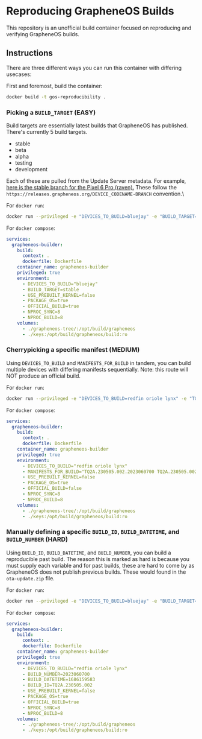 # Reproducing GrapheneOS Builds

This repository is an unofficial build container focused on reproducing and verifying GrapheneOS builds.

## Instructions

There are three different ways you can run this container with differing usecases:

First and foremost, build the container:

```bash
docker build -t gos-reproducibility .
```

### Picking a `BUILD_TARGET` (EASY)

Build targets are essentially latest builds that GrapheneOS has published. There's currently 5 build targets.

- stable
- beta
- alpha
- testing
- development

Each of these are pulled from the Update Server metadata. For example, [here is the stable branch for the Pixel 6 Pro (raven).](https://releases.grapheneos.org/raven-stable) These follow the `https://releases.grapheneos.org/DEVICE_CODENAME-BRANCH` convention.\

For `docker run`:

```bash
docker run --privileged -e "DEVICES_TO_BUILD=bluejay" -e "BUILD_TARGET=stable" -v "./grapheneos-tree/:/opt/build/grapheneos/" -v "./keys:/opt/build/grapheneos/build" gos-reproducibility
```

For `docker compose`:

```yaml
services:
  grapheneos-builder:
    build:
      context: .
      dockerfile: Dockerfile
    container_name: grapheneos-builder
    privileged: true
    environment:
      - DEVICES_TO_BUILD="bluejay"
      - BUILD_TARGET=stable
      - USE_PREBUILT_KERNEL=false
      - PACKAGE_OS=true
      - OFFICIAL_BUILD=true
      - NPROC_SYNC=8
      - NPROC_BUILD=8
    volumes:
      - ./grapheneos-tree/:/opt/build/grapheneos
      - ./keys:/opt/build/grapheneos/build:ro
```

### Cherrypicking a specific manifest (MEDIUM)

Using `DEVICES_TO_BUILD` and `MANIFESTS_FOR_BUILD` in tandem, you can build multiple devices with differing manifests sequentially. Note: this route will NOT produce an official build.

For `docker run`:

```bash
docker run --privileged -e "DEVICES_TO_BUILD=redfin oriole lynx" -e "TQ2A.230505.002.2023060700 TQ2A.230505.002.2023060700 TQ2B.230505.005.A1.2023060700" -e "OFFICIAL_BUILD=false" -v "./grapheneos-tree/:/opt/build/grapheneos/" -v "./keys:/opt/build/grapheneos/build" gos-reproducibility
```

For `docker compose`:

```yaml
services:
  grapheneos-builder:
    build:
      context: .
      dockerfile: Dockerfile
    container_name: grapheneos-builder
    privileged: true
    environment:
      - DEVICES_TO_BUILD="redfin oriole lynx"
      - MANIFESTS_FOR_BUILD="TQ2A.230505.002.2023060700 TQ2A.230505.002.2023060700 TQ2B.230505.005.A1.2023060700"
      - USE_PREBUILT_KERNEL=false
      - PACKAGE_OS=true
      - OFFICIAL_BUILD=false
      - NPROC_SYNC=8
      - NPROC_BUILD=8
    volumes:
      - ./grapheneos-tree/:/opt/build/grapheneos
      - ./keys:/opt/build/grapheneos/build:ro
```

### Manually defining a specific `BUILD_ID`, `BUILD_DATETIME`, and `BUILD_NUMBER` (HARD)

Using `BUILD_ID`, `BUILD_DATETIME`, and `BUILD_NUMBER`, you can build a reproducible past build. The reason this is marked as hard is because you must supply each variable and for past builds, these are hard to come by as GrapheneOS does not publish previous builds. These would found in the `ota-update.zip` file.

For `docker run`:

```bash
docker run --privileged -e "DEVICES_TO_BUILD=bluejay" -e "BUILD_TARGET=stable" -v "./grapheneos-tree/:/opt/build/grapheneos/" -v "./keys:/opt/build/grapheneos/build" gos-reproducibility
```

For `docker compose`:

```yaml
services:
  grapheneos-builder:
    build:
      context: .
      dockerfile: Dockerfile
    container_name: grapheneos-builder
    privileged: true
    environment:
      - DEVICES_TO_BUILD="redfin oriole lynx"
      - BUILD_NUMBER=2023060700
      - BUILD_DATETIME=1686159583 
      - BUILD_ID=TQ2A.230505.002
      - USE_PREBUILT_KERNEL=false
      - PACKAGE_OS=true
      - OFFICIAL_BUILD=true
      - NPROC_SYNC=8
      - NPROC_BUILD=8
    volumes:
      - ./grapheneos-tree/:/opt/build/grapheneos
      - ./keys:/opt/build/grapheneos/build:ro
```
